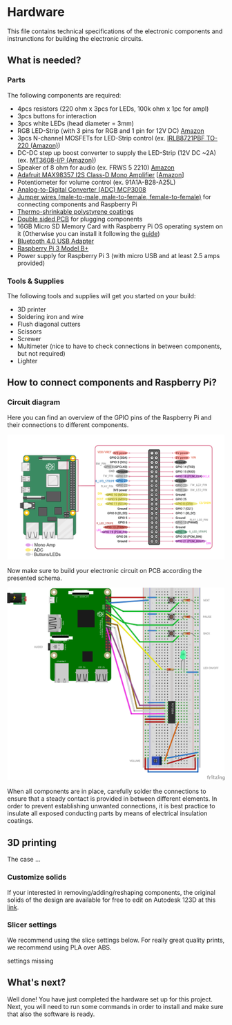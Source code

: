 # Hardware

This file contains technical specifications of the electronic components and instrunctions for building the electronic circuits.

## What is needed?
### Parts
The following components are required:
- 4pcs resistors (220 ohm x 3pcs for LEDs, 100k ohm x 1pc for ampl) 
- 3pcs buttons for interaction
- 3pcs white LEDs (head diameter = 3mm)
- RGB LED-Strip (with 3 pins for RGB and 1 pin for 12V DC) [Amazon](https://www.amazon.it/BTF-LIGHTING-Alimentazione-Dimmerabile-Flessibile-Retroilluminazione/dp/B08X6LHLR9/ref=sr_1_1_sspa?__mk_it_IT=%C3%85M%C3%85%C5%BD%C3%95%C3%91&crid=1P43PLCV9X17C&keywords=white%2Bled%2Bstrip%2B5V&qid=1686770436&refinements=p_85%3A20930965031&rnid=20930964031&rps=1&sprefix=white%2Bled%2Bstrip%2B5v%2Caps%2C139&sr=8-1-spons&sp_csd=d2lkZ2V0TmFtZT1zcF9hdGY&th=1)
- 3pcs N-channel MOSFETs for LED-Strip control (ex. [IRLB8721PBF TO-220 (Amazon)](https://www.amazon.it/dp/B087PLH4CF/ref=cm_sw_em_r_mt_dp_1ECYTS9GJSFTMCS22SKY?_encoding=UTF8&psc=1))
- DC-DC step up boost converter to supply the LED-Strip (12V DC ~2A) (ex. [MT3608-I/P (Amazon)](https://www.amazon.it/dp/B079H3YD8V/ref=cm_sw_em_r_mt_dp_AR0BF0BRPGJPTESRRRQ0))
- Speaker of 8 ohm for audio (ex. FRWS 5 2210) [Amazon](https://www.amazon.it/Dynavox-165-mm-Bass-Speaker-8-Ohm/dp/B0047N09MA/ref=sr_1_1?keywords=Speaker+of+8+ohm&qid=1686770337&refinements=p_85%3A20930965031&rnid=20930964031&rps=1&sr=8-1)
- [Adafruit MAX98357 I2S Class-D Mono Amplifier](https://learn.adafruit.com/adafruit-max98357-i2s-class-d-mono-amp/overview) [[Amazon](https://www.amazon.it/TECNOIOT-MAX98357-Amplificatore-decodificatore-filtrato/dp/B098R76CZX/ref=sr_1_2?__mk_it_IT=%C3%85M%C3%85%C5%BD%C3%95%C3%91&crid=337I5PKBAKPLP&keywords=MAX98357+I2S&qid=1686766851&sprefix=max98357+i2s%2Caps%2C154&sr=8-2)]
- Potentiometer for volume control (ex. 91A1A-B28-A25L) 
- [Analog-to-Digital Converter (ADC) MCP3008](https://learn.adafruit.com/raspberry-pi-analog-to-digital-converters/mcp3008)
- [Jumper wires (male-to-male, male-to-female, female-to-female)](https://www.amazon.it/dp/B074P726ZR/ref=cm_sw_em_r_mt_dp_AZ8CZX0F8EN6JBA1W3QY) for connecting components and Raspberry Pi
- [Thermo-shrinkable polystyrene coatings](https://www.amazon.it/dp/B071D7LJ31/ref=cm_sw_em_r_mt_dp_28CDEAYFMQ3A130N26F7?_encoding=UTF8&psc=1)
- [Double sided PCB](https://www.amazon.it/dp/B073WR78M6/ref=cm_sw_em_r_mt_dp_dl_XRYPJ6CZ77HKW5WWWYAT) for plugging components
- 16GB Micro SD Memory Card with Raspberry Pi OS operating system on it (Otherwise you can install it following the [guide](https://www.raspberrypi.com/documentation/computers/getting-started.html#installing-the-operating-system))
- [Bluetooth 4.0 USB Adapter](https://www.sabrent.com/product/BT-UB40/usb-bluetooth-4-0-micro-adapter-pc-v4-0-class-2-low-energy-technology/#description)
- [Raspberry Pi 3 Model B+](https://www.raspberrypi.com/products/raspberry-pi-3-model-b-plus/)
- Power supply for Raspberry Pi 3 (with micro USB and at least 2.5 amps provided)

### Tools & Supplies
The following tools and supplies will get you started on your build:
- 3D printer
- Soldering iron and wire
- Flush diagonal cutters
- Scissors 
- Screwer
- Multimeter (nice to have to check connections in between components, but not required)
- Lighter


## How to connect components and Raspberry Pi?
### Circuit diagram
Here you can find an overview of the GPIO pins of the Raspberry Pi and their connections to different components.

![GPIO pins of the Raspberry Pi](/images/GPIO_Pinout_Diagram_with_labels_legend.png)

Now make sure to build your electronic circuit on PCB according the presented schema.

![PCB schema](/images/schema.png)

When all components are in place, carefully solder the connections to ensure that a steady contact is provided in between different elements.
In order to prevent establishing unwanted connections, it is best practice to insulate all exposed conducting parts by means of electrical insulation coatings. 

## 3D printing
The case ...

### Customize solids
If your interested in removing/adding/reshaping components, the original solids of the design are available for free to edit on Autodesk 123D at this [link]().

### Slicer settings
We recommend using the slice settings below. For really great quality prints, we recommend using PLA over ABS.

settings missing

## What's next?
Well done! You have just completed the hardware set up for this project.
Next, you will need to run some commands in order to install and make sure that also the software is ready.


